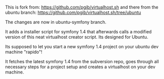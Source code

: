 This is fork from: https://github.com/pgib/virtualhost.sh
and there from the ubuntu branch: https://github.com/pgib/virtualhost.sh/tree/ubuntu

The changes are now in ubuntu-symfony branch.

It adds a installer script for symfony 1.4 that afterwards calls a modified version of this neat virtualhost creator script.
Its designed for Ubuntu.

Its supposed to let you start a new symfony 1.4 project on your ubuntu dev machine "rapido"!

It fetches the latest symfony 1.4 from the subversion repo, goes through all necessary steps for a project setup and creates a virtualhost on your dev machine.

